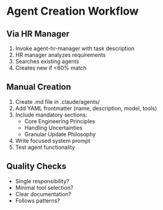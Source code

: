 # Agent Creation Workflow

## Via HR Manager
1. Invoke agent-hr-manager with task description
2. HR manager analyzes requirements
3. Searches existing agents
4. Creates new if <60% match

## Manual Creation
1. Create .md file in .claude/agents/
2. Add YAML frontmatter (name, description, model, tools)
3. Include mandatory sections:
   - Core Engineering Principles
   - Handling Uncertainties
   - Granular Update Philosophy
4. Write focused system prompt
5. Test agent functionality

## Quality Checks
- Single responsibility?
- Minimal tool selection?
- Clear documentation?
- Follows patterns?
